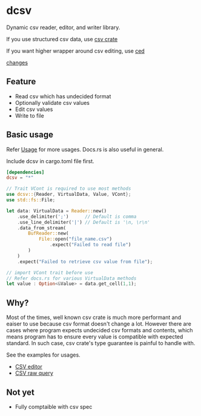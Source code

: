 # dcsv

Dynamic csv reader, editor, and writer library.

If you use structured csv data, use [csv crate](https://crates.io/crates/csv)

If you want higher wrapper around csv editing, use [ced](https://crates.io/crates/ced)

[changes](./docs/change.md)

## Feature

- Read csv which has undecided format
- Optionally validate csv values
- Edit csv values
- Write to file

## Basic usage

Refer [Usage](./docs/usage.md) for more usages. Docs.rs is also useful in general.

Include dcsv in cargo.toml file first.

```toml
[dependencies]
dcsv = "*"
```

```rust
// Trait VCont is required to use most methods
use dcsv::{Reader, VirtualData, Value, VCont};
use std::fs::File;

let data: VirtualData = Reader::new()
    .use_delimiter(';')      // Default is comma
    .use_line_delimiter('|') // Default is '\n, \r\n'
    .data_from_stream(
        BufReader::new(
            File::open("file_name.csv")
                .expect("Failed to read file")
        )
    )
    .expect("Failed to retrieve csv value from file");

// import VCont trait before use
// Refer docs.rs for various VirtualData methods
let value : Option<&Value> = data.get_cell(1,1);
```

## Why?

Most of the times, well known csv crate is much more performant and eaiser to
use because csv format doesn't change a lot. However there are cases where
program expects undecided csv formats and contents, which means program has to
ensure every value is compatible with expected standard. In such case, csv crate's
type guarantee is painful to handle with.

See the examples for usages.

- [CSV editor](https://github.com/simhyeon/ced)
- [CSV raw query](https://github.com/simhyeon/cindex)

## Not yet

- Fully comptaible with csv spec
